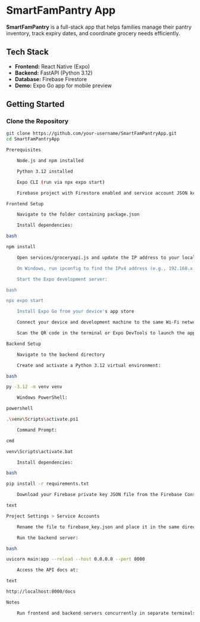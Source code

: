 # SmartFamPantry App

**SmartFamPantry** is a full-stack app that helps families manage their pantry inventory, track expiry dates, and coordinate grocery needs efficiently.

## Tech Stack

- **Frontend:** React Native (Expo)  
- **Backend:** FastAPI (Python 3.12)  
- **Database:** Firebase Firestore  
- **Demo:** Expo Go app for mobile preview

## Getting Started

### Clone the Repository

```bash
git clone https://github.com/your-username/SmartFamPantryApp.git
cd SmartFamPantryApp

Prerequisites

    Node.js and npm installed

    Python 3.12 installed

    Expo CLI (run via npx expo start)

    Firebase project with Firestore enabled and service account JSON key

Frontend Setup

    Navigate to the folder containing package.json

    Install dependencies:

bash

npm install

    Open services/groceryapi.js and update the IP address to your local machine's IPv4 address:

    On Windows, run ipconfig to find the IPv4 address (e.g., 192.168.x.x)

    Start the Expo development server:

bash

npx expo start

    Install Expo Go from your device's app store

    Connect your device and development machine to the same Wi-Fi network

    Scan the QR code in the terminal or Expo DevTools to launch the app on your device

Backend Setup

    Navigate to the backend directory

    Create and activate a Python 3.12 virtual environment:

bash

py -3.12 -m venv venv

    Windows PowerShell:

powershell

.\venv\Scripts\activate.ps1

    Command Prompt:

cmd

venv\Scripts\activate.bat

    Install dependencies:

bash

pip install -r requirements.txt

    Download your Firebase private key JSON file from the Firebase Console under:

text

Project Settings > Service Accounts

    Rename the file to firebase_key.json and place it in the same directory as main.py

    Run the backend server:

bash

uvicorn main:app --reload --host 0.0.0.0 --port 8000

    Access the API docs at:

text

http://localhost:8000/docs

Notes

    Run frontend and backend servers concurrently in separate terminals
